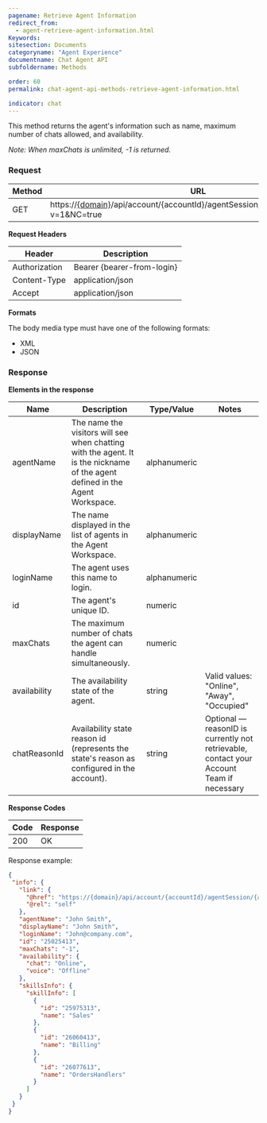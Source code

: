 ```yaml
---
pagename: Retrieve Agent Information
redirect_from:
  - agent-retrieve-agent-information.html
Keywords:
sitesection: Documents
categoryname: "Agent Experience"
documentname: Chat Agent API
subfoldername: Methods

order: 60
permalink: chat-agent-api-methods-retrieve-agent-information.html

indicator: chat
---
```


This method returns the agent's information such as name, maximum number of chats allowed, and availability.

*Note: When maxChats is unlimited, -1 is returned.*

### Request

| Method | URL                                                                                                           |
|--------|---------------------------------------------------------------------------------------------------------------|
| GET    | https://[{domain}](/agent-domain-domain-api.html)/api/account/{accountId}/agentSession/{agentSessionId}/info?v=1&NC=true |

**Request Headers**

| Header                                   | Description                |
|------------------------------------------|----------------------------|
| Authorization                            | Bearer {bearer-from-login} |
| Content-Type                             | application/json           |
| Accept                                   | application/json           |

**Formats**

The body media type must have one of the following formats:

- XML
- JSON

### Response

**Elements in the response**

| Name         | Description                                                                                                                  | Type/Value   | Notes                                      |
|--------------|------------------------------------------------------------------------------------------------------------------------------|--------------|--------------------------------------------|
| agentName    | The name the visitors will see when chatting with the agent. It is the nickname of the agent defined in the Agent Workspace. | alphanumeric |                                            |
| displayName  | The name displayed in the list of agents in the Agent Workspace.                                                             | alphanumeric |                                            |
| loginName    | The agent uses this name to login.                                                                                           | alphanumeric |                                            |
| id           | The agent's unique ID.                                                                                                       | numeric      |                                            |
| maxChats     | The maximum number of chats the agent can handle simultaneously.                                                             | numeric      |                                            |
| availability | The availability state of the agent.                                                                                         | string       | Valid values: "Online", "Away", "Occupied" |
| chatReasonId | Availability state reason id (represents the state's reason as configured in the account).  | string       | Optional — reasonID is currently not retrievable, contact your Account Team if necessary|

**Response Codes**

| Code|  Response|
 |:---  |:--- |
 |200|  OK|

Response example:

```json
{
 "info": {
   "link": {
     "@href": "https://{domain}/api/account/{accountId}/agentSession/{agentSessionId}/info",
     "@rel": "self"
   },
   "agentName": "John Smith",
   "displayName": "John Smith",
   "loginName": "John@company.com",
   "id": "25025413",
   "maxChats": "-1",
   "availability": {
     "chat": "Online",
     "voice": "Offline"
   },
   "skillsInfo": {
     "skillInfo": [
       {
         "id": "25975313",
         "name": "Sales"
       },
       {
         "id": "26060413",
         "name": "Billing"
       },
       {
         "id": "26077613",
         "name": "OrdersHandlers"
       }
     ]
   }
 }
}
```
